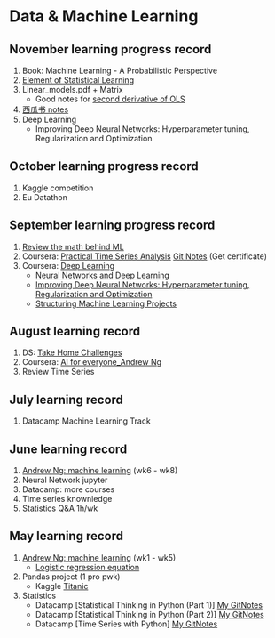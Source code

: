 # Data & Machine Learning
## November learning progress record
 1. Book: Machine Learning - A Probabilistic Perspective
 2. [Element of Statistical Learning](https://web.stanford.edu/~hastie/Papers/ESLII.pdf)
 3. Linear_models.pdf + Matrix
    * Good notes for [second derivative of OLS](https://cgi.csc.liv.ac.uk/~xiaowei/ai_materials/14-Gradient-Descent.pdf)
 1. [西瓜书 notes](https://github.com/Vay-keen/Machine-learning-learning-notes)
 1. Deep Learning
    * Improving Deep Neural Networks: Hyperparameter tuning, Regularization and Optimization
## October learning progress record
 1. Kaggle competition
 2. Eu Datathon

## September learning progress record
 1. [Review the math behind ML](http://cs229.stanford.edu/notes/)
 1. Coursera: [Practical Time Series Analysis](https://www.coursera.org/learn/practical-time-series-analysis) [Git Notes](https://github.com/ferrarisf50/Practical-Time-Series-Analysis---The-State-University-of-New-York---Coursera) (Get certificate)
 2. Coursera: [Deep Learning](https://www.coursera.org/specializations/deep-learning)
    * [Neural Networks and Deep Learning](https://www.coursera.org/learn/neural-networks-deep-learning/home/welcome)
    * [Improving Deep Neural Networks: Hyperparameter tuning, Regularization and Optimization](https://www.coursera.org/learn/deep-neural-network/home/welcome)
    * [Structuring Machine Learning Projects](https://www.coursera.org/learn/machine-learning-projects?specialization=deep-learning)

## August learning record
 1. DS: [Take Home Challenges](https://github.com/QinmengLUAN/DS_TakeHomeChallenges)
 1. Coursera: [AI for everyone_Andrew Ng](https://www.coursera.org/learn/ai-for-everyone)
 1. Review Time Series

## July learning record
 1. Datacamp Machine Learning Track
 
## June learning record
 1. [Andrew Ng: machine learning](https://www.coursera.org/learn/machine-learning/home/welcome) (wk6 - wk8)
 1. Neural Network jupyter
 1. Datacamp: more courses
 2. Time series knownledge
 3. Statistics Q&A 1h/wk
 
## May learning record
 1. [Andrew Ng: machine learning](https://www.coursera.org/learn/machine-learning/home/welcome) (wk1 - wk5)
    * [Logistic regression equation](https://github.com/QinmengLUAN/Pandas_practice/blob/master/Logistic_regression_Moe.ipynb)
 1. Pandas project (1 pro pwk)
    * Kaggle [Titanic](https://github.com/QinmengLUAN/Pandas_practice/tree/master/Titanic_ML)
 1. Statistics
    * Datacamp [Statistical Thinking in Python (Part 1)] [My GitNotes](https://github.com/QinmengLUAN/Quant-Data/blob/master/Data/datacamp_StatisticalThinkingPy.md)
    * Datacamp [Statistical Thinking in Python (Part 2)] [My GitNotes](https://github.com/QinmengLUAN/Data-MachineLearning/blob/master/Data/datacamp_StatisticalThinkingPy_part2.md)
    * Datacamp [Time Series with Python] [My GitNotes](https://github.com/QinmengLUAN/Data-MachineLearning/blob/master/Data/datacamp_TimeSeries.md)


